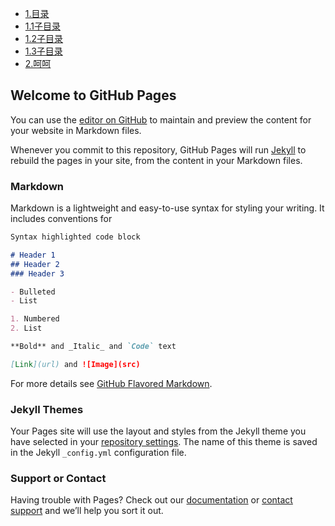 
* [1.目录](#1)  
* [1.1子目录](#1.1)
* [1.2子目录](#1.2)
* [1.3子目录](#1.3)
* [2.呵呵](#2)


<h2 id="1">Welcome to GitHub Pages</h2>

You can use the [editor on GitHub](https://github.com/wuyujia/technology.github.io/edit/master/README.md) to maintain and preview the content for your website in Markdown files.

Whenever you commit to this repository, GitHub Pages will run [Jekyll](https://jekyllrb.com/) to rebuild the pages in your site, from the content in your Markdown files.

<h3 id="1.1">Markdown</h3>

Markdown is a lightweight and easy-to-use syntax for styling your writing. It includes conventions for

```markdown
Syntax highlighted code block

# Header 1
## Header 2
### Header 3

- Bulleted
- List

1. Numbered
2. List

**Bold** and _Italic_ and `Code` text

[Link](url) and ![Image](src)
```

For more details see [GitHub Flavored Markdown](https://guides.github.com/features/mastering-markdown/).

<h3 id="2">Jekyll Themes</h3>

Your Pages site will use the layout and styles from the Jekyll theme you have selected in your [repository settings](https://github.com/wuyujia/technology.github.io/settings). The name of this theme is saved in the Jekyll `_config.yml` configuration file.

### Support or Contact

Having trouble with Pages? Check out our [documentation](https://help.github.com/categories/github-pages-basics/) or [contact support](https://github.com/contact) and we’ll help you sort it out.
